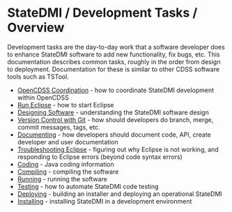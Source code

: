 # StateDMI / Development Tasks / Overview #

Development tasks are the day-to-day work that a software developer does to enhance StateDMI software
to add new functionality, fix bugs, etc.
This documentation describes common tasks, roughly in the order from design to deployment.
Documentation for these is similar to other CDSS software tools such as TSTool.

* [OpenCDSS Coordination](opencdss-coord/opencdss-coord) - how to coordinate StateDMI development within OpenCDSS
* [Run Eclipse](run-eclipse/run-eclipse) - how to start Eclipse
* [Designing Software](designing-software/designing-software) - understanding the StateDMI software design
* [Version Control with Git](version-control/version-control) - how should developers do branch, merge, commit messages, tags, etc.
* [Documenting](documenting/documenting) - how developers should document code, API, create developer and user documentation
* [Troubleshooting Eclipse](troubleshooting-eclipse/troubleshooting-eclipse) - figuring out why Eclipse is not working, and responding to Eclipse errors (beyond code syntax errors)
* [Coding](coding/coding) - Java coding information
* [Compiling](compiling/compiling) - compiling the software
* [Running](running/running) - running the software
* [Testing](testing/testing) - how to automate StateDMI code testing
* [Deploying](deploying/deploying) - building an installer and deploying an operational StateDMI
* [Installing](installing/installing) - installing StateDMI in a development environment
